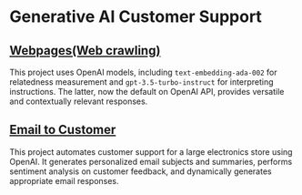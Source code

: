 # Generative AI Customer Support

## [Webpages(Web crawling)](https://github.com/gangzhaorige/ML-OPENAi-CustomerSupport/tree/main/WebCrawling)


This project uses OpenAI models, including `text-embedding-ada-002` for relatedness measurement and `gpt-3.5-turbo-instruct` for interpreting instructions. The latter, now the default on OpenAI API, provides versatile and contextually relevant responses.


## [Email to Customer](https://github.com/gangzhaorige/ML-OPENAi-CustomerSupport/tree/main/EmailToCustomer)

This project automates customer support for a large electronics store using OpenAI. It generates personalized email subjects and summaries, performs sentiment analysis on customer feedback, and dynamically generates appropriate email responses.